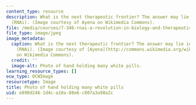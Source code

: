 ```yaml
---
content_type: resource
description: What is the next therapeutic frontier? The answer may lie in RNA interference
  (RNAi). (Image courtesy of Ayena on Wikimedia Commons).
file: /media/courses/7-346-rnai-a-revolution-in-biology-and-therapeutics-spring-2010/e090d2461d4ca10a88e6c807a3a98a2c_7-346s10.jpg
file_type: image/jpeg
image_metadata:
  caption: What is the next therapeutic frontier? The answer may lie in RNA interference
    (RNAi). (Image courtesy of [Ayena](http://commons.wikimedia.org/wiki/File:Pills.JPG)
    on Wikimedia Commons).
  credit: ''
  image-alt: Photo of hand holding many white pills.
learning_resource_types: []
ocw_type: OCWImage
resourcetype: Image
title: Photo of hand holding many white pills
uid: e090d246-1d4c-a10a-88e6-c807a3a98a2c
---
```


